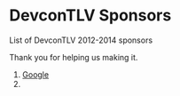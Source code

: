 # DevconTLV Sponsors

List of DevconTLV 2012-2014 sponsors

Thank you for helping us making it.


1. [Google](http://www.google.com)
2. 

